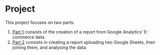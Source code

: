 # Project

This project focuses on two parts:
1. [Part 1](https://datastudio.google.com/reporting/d3202246-98d3-4f39-8b36-18cff496c4be) consists of the creation of a report from Google Analytics' E-commerce data.
2. [Part 2](https://datastudio.google.com/reporting/77369f46-e5dd-40cd-bbb4-143f78629835) consists in creating a report uploading two Google Sheets, then joining them, and analysing the data.  
